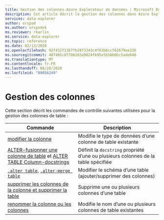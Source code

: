 ```yaml
---
title: Gestion des colonnes-Azure Explorateur de données | Microsoft Docs
description: Cet article décrit la gestion des colonnes dans Azure Explorateur de données.
services: data-explorer
author: orspod
ms.author: orspodek
ms.reviewer: rkarlin
ms.service: data-explorer
ms.topic: reference
ms.date: 02/13/2020
ms.openlocfilehash: 92f432f1367fb28f3343c4f63b6ccf62679ee336
ms.sourcegitcommit: 487485c87706183a9824f695e5b56b0bc5ade048
ms.translationtype: MT
ms.contentlocale: fr-FR
ms.lasthandoff: 08/28/2020
ms.locfileid: "89056249"
---
```

# <a name="columns-management"></a>Gestion des colonnes

Cette section décrit les commandes de contrôle suivantes utilisées pour la gestion des colonnes de table :

|Commande |Description |
|------- | -------|
|[modifier la colonne](alter-column.md) |Modifie le type de données d’une colonne de table existante |
|[ALTER-fusionner une colonne de table](alter-merge-table-column.md) et [ALTER TABLE Column-docstrings](alter-merge-table-column.md#alter-table-column-docstrings) | Définit la `docstring` propriété d’une ou plusieurs colonnes de la table spécifiée
|[`.alter table`](alter-table-command.md), [`.alter-merge table`](alter-table-command.md) | Modifier le schéma d’une table (ajouter/supprimer des colonnes) |
|[supprimer les colonnes de la colonne et supprimer la table](drop-column.md) |Supprime une ou plusieurs colonnes d’une table |
|[renommer la colonne ou les colonnes](rename-column.md) |Modifie le nom d’une ou plusieurs colonnes de table existantes |
